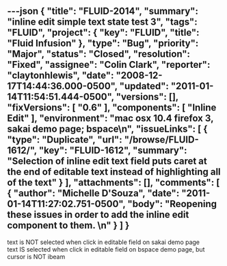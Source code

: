 ---json
{
  "title": "FLUID-2014",
  "summary": "inline edit simple text state test 3",
  "tags": "FLUID",
  "project": {
    "key": "FLUID",
    "title": "Fluid Infusion"
  },
  "type": "Bug",
  "priority": "Major",
  "status": "Closed",
  "resolution": "Fixed",
  "assignee": "Colin Clark",
  "reporter": "claytonhlewis",
  "date": "2008-12-17T14:44:36.000-0500",
  "updated": "2011-01-14T11:54:51.444-0500",
  "versions": [],
  "fixVersions": [
    "0.6"
  ],
  "components": [
    "Inline Edit"
  ],
  "environment": "mac osx 10.4 firefox 3, sakai demo page; bspace\n",
  "issueLinks": [
    {
      "type": "Duplicate",
      "url": "/browse/FLUID-1612/",
      "key": "FLUID-1612",
      "summary": "Selection of inline edit text field puts caret at the end of editable text instead of highlighting all of the text"
    }
  ],
  "attachments": [],
  "comments": [
    {
      "author": "Michelle D'Souza",
      "date": "2011-01-14T11:27:02.751-0500",
      "body": "Reopening these issues in order to add the inline edit component to them.&#x20;\n"
    }
  ]
}
---
text is NOT selected when click in editable field on sakai demo page\
text IS selected when click in editable field on bspace demo page, but cursor is NOT ibeam

        